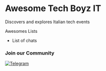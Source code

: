 # Awesome Tech Boyz IT

Discovers and explores Italian tech events

Awesomes Lists

- List of chats



### Join our Community

[![Telegram](https://img.shields.io/badge/Telegram-0A66C2?style=for-the-badge&logo=telegram&logoColor=white)](https://t.me/eventitechmilano)

